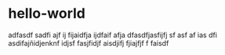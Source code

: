 # hello-world
adfasdf
sadfi ajf ij fijaidfja ijdfaif afja dfasdfjasfijfj sf asf af ias dfi asdifajñidjenknf idjsf fasjfidjf aisdjifj fjiajfjf f  faisdf
